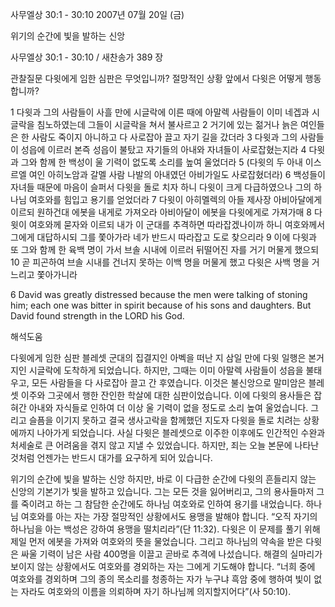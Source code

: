 사무엘상 30:1 - 30:10 
2007년 07월 20일 (금)

위기의 순간에 빛을 발하는 신앙



사무엘상 30:1 - 30:10 / 새찬송가 389 장


관찰질문 
다윗에게 임한 심판은 무엇입니까?
절망적인 상황 앞에서 다윗은 어떻게 행동합니까?

1 다윗과 그의 사람들이 사흘 만에 시글락에 이른 때에 아말렉 사람들이 이미 네겝과 시글락을 침노하였는데 그들이 시글락을 쳐서 불사르고 2 거기에 있는 젊거나 늙은 여인들은 한 사람도 죽이지 아니하고 다 사로잡아 끌고 자기 길을 갔더라 3 다윗과 그의 사람들이 성읍에 이르러 본즉 성읍이 불탔고 자기들의 아내와 자녀들이 사로잡혔는지라 4 다윗과 그와 함께 한 백성이 울 기력이 없도록 소리를 높여 울었더라 5 (다윗의 두 아내 이스르엘 여인 아히노암과 갈멜 사람 나발의 아내였던 아비가일도 사로잡혔더라) 6 백성들이 자녀들 때문에 마음이 슬퍼서 다윗을 돌로 치자 하니 다윗이 크게 다급하였으나 그의 하나님 여호와를 힘입고 용기를 얻었더라 
7 다윗이 아히멜렉의 아들 제사장 아비아달에게 이르되 원하건대 에봇을 내게로 가져오라 아비아달이 에봇을 다윗에게로 가져가매 8 다윗이 여호와께 묻자와 이르되 내가 이 군대를 추격하면 따라잡겠나이까 하니 여호와께서 그에게 대답하시되 그를 쫓아가라 네가 반드시 따라잡고 도로 찾으리라 9 이에 다윗과 또 그와 함께 한 육백 명이 가서 브솔 시내에 이르러 뒤떨어진 자를 거기 머물게 했으되 10 곧 피곤하여 브솔 시내를 건너지 못하는 이백 명을 머물게 했고 다윗은 사백 명을 거느리고 쫓아가니라  

6 David was greatly distressed because the men were talking of stoning him; each one was bitter in spirit because of his sons and daughters. But David found strength in the LORD his God.

해석도움





다윗에게 임한 심판 
블레셋 군대의 집결지인 아벡을 떠난 지 삼일 만에 다윗 일행은 본거지인 시글락에 도착하게 되었습니다. 하지만, 그때는 이미 아말렉 사람들이 성읍을 불태우고, 모든 사람들을 다 사로잡아 끌고 간 후였습니다. 이것은 불신앙으로 말미암은 블레셋 이주와 그곳에서 행한 잔인한 학살에 대한 심판이었습니다. 이에 다윗의 용사들은 잡혀간 아내와 자식들로 인하여 더 이상 울 기력이 없을 정도로 소리 높여 울었습니다. 그리고 슬픔을 이기지 못하고 결국 생사고락을 함께했던 지도자 다윗을 돌로 치려는 상황에까지 나아가게 되었습니다. 사실 다윗은 블레셋으로 이주한 이후에도 인간적인 수완과 처세술로 큰 어려움을 겪지 않고 지낼 수 있었습니다. 하지만, 죄는 오늘 본문에 나타난 것처럼 언젠가는 반드시 대가를 요구하게 되어 있습니다.   

위기의 순간에 빛을 발하는 신앙 
하지만, 바로 이 다급한 순간에 다윗의 흔들리지 않는 신앙의 기본기가 빛을 발하고 있습니다. 그는 모든 것을 잃어버리고, 그의 용사들마저 그를 죽이려고 하는 그 참담한 순간에도 하나님 여호와로 인하여 용기를 내었습니다. 하나님 여호와를 아는 자는 가장 절망적인 상황에서도 용맹을 발해야 합니다. “오직 자기의 하나님을 아는 백성은 강하여 용맹을 떨치리라”(단 11:32). 다윗은 이 문제를 풀기 위해 제일 먼저 에봇을 가져와 여호와의 뜻을 물었습니다. 그리고 하나님의 약속을 받은 다윗은 싸울 기력이 남은 사람 400명을 이끌고 곧바로 추격에 나섰습니다. 해결의 실마리가 보이지 않는 상황에서도 여호와를 경외하는 자는 그에게 기도해야 합니다. “너희 중에 여호와를 경외하며 그의 종의 목소리를 청종하는 자가 누구냐 흑암 중에 행하여 빛이 없는 자라도 여호와의 이름을 의뢰하며 자기 하나님께 의지할지어다”(사 50:10).